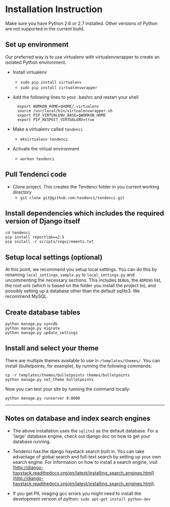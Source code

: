 # Installation Instruction

Make sure you have Python 2.6 or 2.7 installed. Other versions of Python are not supported in the current build. 

## Set up environment
Our preferred way is to use virtualenv with virtualenvwrapper to create an isolated Python environment. 

+ Install virtualenv
    - `sudo pip install virtualenv`
    - `sudo pip install virtualenvwrapper`
    
+ Add the following lines to your .bashrc and restart your shell

        export WORKON_HOME=$HOME/.virtualenv
        source /usr/local/bin/virtualenvwrapper.sh
        export PIP_VIRTUALENV_BASE=$WORKON_HOME
        export PIP_RESPECT_VIRTUALENV=true

+ Make a virtualenv called `tendenci`
    - `mkvirtualenv tendenci`

+ Activate the virtual environment
    - `workon tendenci`

## Pull Tendenci code
- Clone project. This creates the Tendenci folder in you current working directory
    - `git clone git@github.com:tendenci/tendenci.git`

## Install dependencies which includes the required version of Django itself
    cd tendenci
    pip install reportlab==2.5
    pip install -r scripts/requirements.txt

## Setup local settings (optional)

At this point, we recommend you setup local settings. You can do this by renaming `local_settings_sample.py` to `local_settings.py` and uncommenting the necessary sections. This includes `DEBUG`, the `ADMINS` list, the root urls (which is based on the folder you install the project to), and possibly setting up a database other than the default sqlite3. We recommend MySQL.

## Create database tables
    python manage.py syncdb
    python manage.py migrate
    python manage.py update_settings

## Install and select your theme

There are multiple themes available to use in `/templates/themes/`. You can install (bulletpoints, for example), by running the following commands:

    cp -r templates/themes/bulletpoints themes/bulletpoints
    python manage.py set_theme bulletpoints

Now you can test your site by running the command locally:

    python manage.py runserver 0:8000


-----------------------------------------------------------------

## Notes on database and index search engines

- The above installation uses the `sqlite3` as the default database. For a 'large' database engine, check out django doc on how to get your database running.

- Tendenci has the django haystack search built in. You can take advantage of global search and full-text search by setting up your own search engine. For information on how to install a search engine, visit [http://django-haystack.readthedocs.org/en/latest/installing_search_engines.html](http://django-haystack.readthedocs.org/en/latest/installing_search_engines.html).

- If you get PIL imaging gcc errors you might need to install the development version of python. `sudo apt-get install python-dev`
